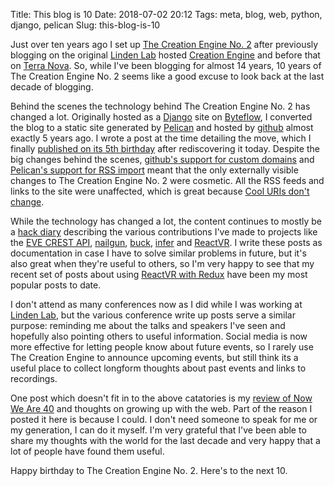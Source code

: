 Title: This blog is 10
Date: 2018-07-02 20:12
Tags: meta, blog, web, python, django, pelican
Slug: this-blog-is-10

Just over ten years ago I set up [The Creation Engine
No. 2](http://jimpurbrick.com/2008/07/01/hello-world/) after
previously blogging on the original [Linden Lab](http://lindenlab.com)
hosted [Creation Engine](http://secondlife.blogs.com/babbage/) and
before that on [Terra
Nova](http://terranova.blogs.com/terra_nova/2004/08/terra_nova_welc.html). So, while I've been blogging for almost 14 years, 10 years of The
Creation Engine No. 2 seems like a good excuse to look back at the
last decade of blogging.

Behind the scenes the technology behind The Creation Engine No. 2 has
changed a lot. Originally hosted as a
[Django](https://www.djangoproject.com/) site on
[Byteflow](https://bitbucket.org/piranha/byteflow/wiki/Home), I
converted the blog to a static site generated by
[Pelican](https://blog.getpelican.com/) and hosted by
[github](https://github.com/) almost exactly 5 years ago. I wrote a post at
the time detailing the move, which I finally [published on its 5th
birthday](http://jimpurbrick.com/2013/07/02/pelican-powered/) after
rediscovering it today. Despite the big changes behind the scenes,
[github's support for custom
domains](https://help.github.com/articles/using-a-custom-domain-with-github-pages/)
and [Pelican's support for RSS
import](http://docs.getpelican.com/en/3.0/importer.html) meant that
the only externally visible changes to The Creation Engine No. 2 were
cosmetic. All the RSS feeds and links to the site were unaffected,
which is great because [Cool URIs don't
change](https://www.w3.org/Provider/Style/URI).

While the technology has changed a lot, the content continues to
mostly be a [hack diary](https://www.hackdiary.com/) describing the
various contributions I've made to projects like the [EVE CREST
API](http://jimpurbrick.com/2016/01/03/crestmatic/),
[nailgun](http://martiansoftware.com/nailgun/),
[buck](http://jimpurbrick.com/2014/08/18/buckd/),
[infer](http://jimpurbrick.com/2015/06/11/free-tests-for-everyone/)
and
[ReactVR](http://jimpurbrick.com/2018/05/22/replicated-redux-movie/). I
write these posts as documentation in case I have to solve similar
problems in future, but it's also great when they're useful to others,
so I'm very happy to see that my recent set of posts about using
[ReactVR with
Redux](http://jimpurbrick.com/2018/05/22/replicated-redux-movie/) have
been my most popular posts to date.

I don't attend as many conferences now as I did while I was working at
[Linden Lab](https://www.lindenlab.com/), but the various conference
write up posts serve a similar purpose: reminding me about the talks
and speakers I've seen and hopefully also pointing others to useful
information. Social media is now more effective for letting people
know about future events, so I rarely use The Creation Engine to
announce upcoming events, but still think its a useful place to
collect longform thoughts about past events and links to recordings.

One post which doesn't fit in to the above catatories is my [review of
Now We Are 40](http://jimpurbrick.com/2017/04/20/2-2-decades/) and
thoughts on growing up with the web. Part of the reason I posted it here
is because I could. I don't need someone to speak for me or my
generation, I can do it myself. I'm very grateful that I've been able
to share my thoughts with the world for the last decade and very happy
that a lot of people have found them useful.

Happy birthday to The Creation Engine No. 2. Here's to the next 10.